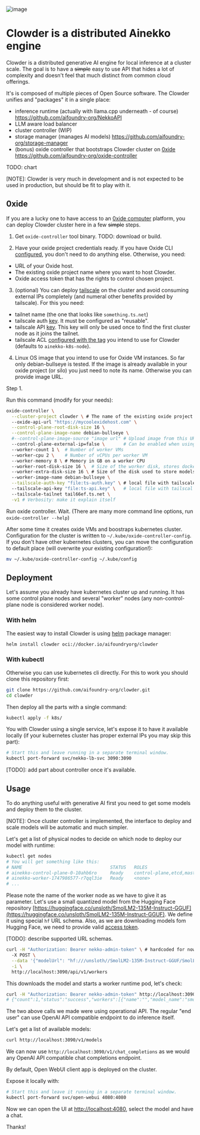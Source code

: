 ![image](https://github.com/user-attachments/assets/ab96f190-4152-4a7e-bdf1-085f647290f1)
# Clowder is a distributed Ainekko engine

Clowder is a distributed generative AI engine for local inference at a cluster
scale. The goal is to have a ~~simple~~ easy to use API that hides
a lot of complexity and doesn't feel that much distinct from
common cloud offerings.

It's is composed of multiple pieces of Open Source software. The Clowder unifies and "packages" it
in a single place:
- inference runtime (actually with llama.cpp underneath - of course) https://github.com/aifoundry-org/NekkoAPI
- LLM aware load balancer
- cluster controller (WIP)
- storage manager (manages AI models) https://github.com/aifoundry-org/storage-manager
- (bonus) oxide controller that bootstraps Clowder cluster on [0xide](https://oxide.computer/) https://github.com/aifoundry-org/oxide-controller

TODO: chart

[NOTE]: Clowder is very much in development and is not expected to be used in
production, but should be fit to play with it.

## 0xide

If you are a lucky one to have access to an [0xide computer](https://oxide.computer)
platform, you can deploy Clowder cluster here in a few ~~simple~~ steps.

1. Get `oxide-controller` tool binary. TODO: download or build.

2. Have your oxide project credentials ready. If you have Oxide CLI
[configured](https://docs.oxide.computer/guides/quickstart-cli), you don't need
to do anything else. Otherwise, you need:
- URL of your Oxide host.
- The existing oxide project name where you want to host Clowder.
- Oxide access token that has the rights to control chosen project.

3. (optional) You can deploy [tailscale](https://tailscale.com/) on the
cluster and avoid consuming external IPs completely (and numeral other benefits
provided by tailscale). For this you need:
- tailnet name (the one that looks like `something.ts.net`)
- tailscale auth [key](https://login.tailscale.com/admin/settings/keys). It must
  be configured as "reusable".
- tailscale API [key](https://login.tailscale.com/admin/settings/keys). This key
  will only be used once to find the first cluster node as it joins the tailnet.
- tailscale ACL [configured with the
  tag](https://tailscale.com/kb/1068/tags#define-a-tag) you intend to use for
  Clowder (defaults to `ainekko-k8s-node`).

4. Linux OS image that you intend to use for Oxide VM instances. So far
only debian-bullseye is tested. If the image is already available
in your oxide project (or silo) you just need to note its name. Otherwise
you can provide image URL.

Step 1.

Run this command (modify for your needs):

```sh
oxide-controller \
  --cluster-project clowder \ # The name of the existing oxide project
  --oxide-api-url "https://mycoolexidehost.com" \
  --control-plane-root-disk-size 16 \
  --control-plane-image-name debian-bullseye \
  #--control-plane-image-source "image url" # Upload image from this URL to the oxide project 
  --control-plane-external-ip=false \       # Can be enabled when using tailscale
  --worker-count 1 \  # Number of worker VMs
  --worker-cpu 2 \    # Number of vCPUs per worker VM
  --worker-memory 8 \ # Memory in GB on a worker CPU
  --worker-root-disk-size 16 \  # Size of the worker disk, stores docker images etc
  --worker-extra-disk-size 16 \ # Size of the disk used to store models
  --worker-image-name debian-bullseye \
  --tailscale-auth-key "file:ts-auth.key" \ # local file with tailscale auth key
  --tailscale-api-key "file:ts-api.key" \   # local file with tailscal API key
  --tailscale-tailnet tail66ef.ts.net \
  -v1 # Verbosity: make it explain itself
```

Run oxide controller. Wait. (There are many more command line options, run
`oxide-controller --help`)

After some time it creates oxide VMs and boostraps kubernetes cluster. Configuration
for the cluster is written to `~/.kube/oxide-controller-config`.
If you don't have other kubernetes clusters, you can move the configuration to default
place (will overwrite your existing configuration!):

```sh
mv ~/.kube/oxide-controller-config ~/.kube/config
```


## Deployment

Let's assume you already have kubernetes cluster up and running. It has some
control plane nodes and several "worker" nodes (any non-control-plane node is
considered worker node).


### With helm

The easiest way to install Clowder is using [helm](https://helm.sh/) package manager:

```sh
helm install clowder oci://docker.io/aifoundryorg/clowder
```


### With kubectl

Otherwise you can use kubernetes cli directly. For this to work you should clone
this repository first:

```sh
git clone https://github.com/aifoundry-org/clowder.git
cd clowder
```

Then deploy all the parts with a single command:

```sh
kubectl apply -f k8s/
```

You with Clowder using a single service, let's expose it to have it available
locally (if your kubernetes cluster has proper external IPs you may skip this
part):

```sh
# Start this and leave running in a separate terminal window.
kubectl port-forward svc/nekko-lb-svc 3090:3090
```

[TODO]: add part about controller once it's available.


## Usage

To do anything useful with generative AI first you need to get some models and deploy them to the
cluster.

[NOTE]: Once cluster controller is implemented, the interface to deploy and scale models will be
automatic and much simpler.

Let's get a list of physical nodes to decide on which node to deploy our model with runtime:

```sh
kubectl get nodes
# You will get something like this:
# NAME                                 STATUS   ROLES                       AGE   VERSION
# ainekko-control-plane-0-10ahb6ro     Ready    control-plane,etcd,master   85m   v1.32.4+k3s1
# ainekko-worker-1747986577-r7qql3ie   Ready    <none>                      85m   v1.32.4+k3s1
# ...
```

Please note the name of the worker node as we have to give it as parameter.
Let's use a small quantized model from the Hugging Face repository
[https://huggingface.co/unsloth/SmolLM2-135M-Instruct-GGUF](https://huggingface.co/unsloth/SmolLM2-135M-Instruct-GGUF).
We define it using special `hf` URL schema. Also, as we are downloading models fom Hugging Face, we need to provide valid
[access token](https://huggingface.co/docs/hub/security-tokens).

[TODO]: describe supported URL schemas.

```sh
curl -H "Authorization: Bearer nekko-admin-token" \ # hardcoded for now until proper auth is implemented as part of controller project
  -X POST \
  --data '{"modelUrl": "hf:///unsloth//SmolLM2-135M-Instruct-GGUF/SmolLM2-135M-Instruct-Q4_K_M.gguf", "modelAlias": "smol", "nodeName": "ainekko-worker-1747986577-r7qql3ie", "credentials": "YOUR_HUGGING_FACE_TOKEN"}' \
  -i \
  http://localhost:3090/api/v1/workers
```

This downloads the model and starts a worker runtime pod, let's check:

```sh
curl -H "Authorization: Bearer nekko-admin-token" http://localhost:3090/api/v1/workers/list
# {"count":1,"status":"success","workers":[{"name":"","model_name":"smol","model_alias":"smol"}]}
```

The two above calls we made were using operational API. The regular "end user" can
use OpenAI API compatible endpoint to do inference itself.

Let's get a list of available models:

```sh
curl http://localhost:3090/v1/models
```

We can now use `http://localhost:3090/v1/chat_completions` as we would any
OpenAI API compatible chat completions endpoint.

By default, Open WebUI client app is deployed on the cluster.

Expose it locally with:

```sh
# Start this and leave it running in a separate terminal window.
kubectl port-forward svc/open-webui 4080:4080
```

Now we can open the UI at [http://localhost:4080](http://localhost:4080), select the model
and have a chat.

Thanks!
